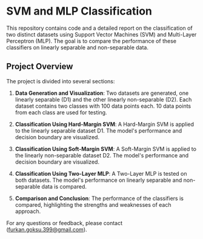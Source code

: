 # SVM and MLP Classification

This repository contains code and a detailed report on the classification of two distinct datasets using Support Vector Machines (SVM) and Multi-Layer Perceptron (MLP). The goal is to compare the performance of these classifiers on linearly separable and non-separable data.

## Project Overview

The project is divided into several sections:

1. **Data Generation and Visualization**: Two datasets are generated, one linearly separable (D1) and the other linearly non-separable (D2). Each dataset contains two classes with 100 data points each. 10 data points from each class are used for testing.

2. **Classification Using Hard-Margin SVM**: A Hard-Margin SVM is applied to the linearly separable dataset D1. The model's performance and decision boundary are visualized.

3. **Classification Using Soft-Margin SVM**: A Soft-Margin SVM is applied to the linearly non-separable dataset D2. The model's performance and decision boundary are visualized.

4. **Classification Using Two-Layer MLP**: A Two-Layer MLP is tested on both datasets. The model's performance on linearly separable and non-separable data is compared.

5. **Comparison and Conclusion**: The performance of the classifiers is compared, highlighting the strengths and weaknesses of each approach.

For any questions or feedback, please contact (furkan.goksu.399@gmail.com).




